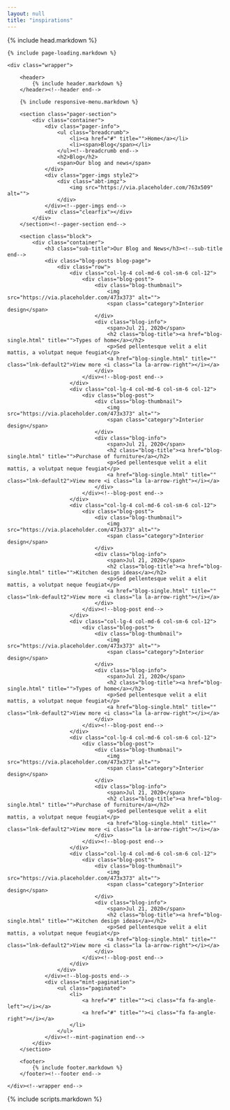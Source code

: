 ```yaml
---
layout: null
title: "inspirations"
---
```

<html lang="en">
{% include head.markdown %}


<body>

	{% include page-loading.markdown %}

	<div class="wrapper">
			
		<header>
			{% include header.markdown %}
		</header><!--header end-->

		{% include responsive-menu.markdown %}

		<section class="pager-section">
			<div class="container">
				<div class="pager-info">
					<ul class="breadcrumb">
						<li><a href="#" title="">Home</a></li>
						<li><span>Blog</span></li>
					</ul><!--breadcrumb end-->
					<h2>Blog</h2>
					<span>Our blog and news</span>
				</div>
				<div class="pger-imgs style2">
					<div class="abt-imgz">
						<img src="https://via.placeholder.com/763x509" alt="">
					</div>
				</div><!--pger-imgs end-->
				<div class="clearfix"></div>
			</div>
		</section><!--pager-section end-->

		<section class="block">
			<div class="container">
				<h3 class="sub-title">Our Blog and News</h3><!--sub-title end-->
				<div class="blog-posts blog-page">
					<div class="row">
						<div class="col-lg-4 col-md-6 col-sm-6 col-12">
							<div class="blog-post">
								<div class="blog-thumbnail">
									<img src="https://via.placeholder.com/473x373" alt="">
									<span class="category">Interior design</span>
								</div>
								<div class="blog-info">
									<span>Jul 21, 2020</span>
									<h2 class="blog-title"><a href="blog-single.html" title="">Types of home</a></h2>
									<p>Sed pellentesque velit a elit mattis, a volutpat neque feugiat</p>
									<a href="blog-single.html" title="" class="lnk-default2">View more <i class="la la-arrow-right"></i></a>
								</div>
							</div><!--blog-post end-->
						</div>
						<div class="col-lg-4 col-md-6 col-sm-6 col-12">
							<div class="blog-post">
								<div class="blog-thumbnail">
									<img src="https://via.placeholder.com/473x373" alt="">
									<span class="category">Interior design</span>
								</div>
								<div class="blog-info">
									<span>Jul 21, 2020</span>
									<h2 class="blog-title"><a href="blog-single.html" title="">Purchase of furniture</a></h2>
									<p>Sed pellentesque velit a elit mattis, a volutpat neque feugiat</p>
									<a href="blog-single.html" title="" class="lnk-default2">View more <i class="la la-arrow-right"></i></a>
								</div>
							</div><!--blog-post end-->
						</div>
						<div class="col-lg-4 col-md-6 col-sm-6 col-12">
							<div class="blog-post">
								<div class="blog-thumbnail">
									<img src="https://via.placeholder.com/473x373" alt="">
									<span class="category">Interior design</span>
								</div>
								<div class="blog-info">
									<span>Jul 21, 2020</span>
									<h2 class="blog-title"><a href="blog-single.html" title="">Kitchen design ideas</a></h2>
									<p>Sed pellentesque velit a elit mattis, a volutpat neque feugiat</p>
									<a href="blog-single.html" title="" class="lnk-default2">View more <i class="la la-arrow-right"></i></a>
								</div>
							</div><!--blog-post end-->
						</div>
						<div class="col-lg-4 col-md-6 col-sm-6 col-12">
							<div class="blog-post">
								<div class="blog-thumbnail">
									<img src="https://via.placeholder.com/473x373" alt="">
									<span class="category">Interior design</span>
								</div>
								<div class="blog-info">
									<span>Jul 21, 2020</span>
									<h2 class="blog-title"><a href="blog-single.html" title="">Types of home</a></h2>
									<p>Sed pellentesque velit a elit mattis, a volutpat neque feugiat</p>
									<a href="blog-single.html" title="" class="lnk-default2">View more <i class="la la-arrow-right"></i></a>
								</div>
							</div><!--blog-post end-->
						</div>
						<div class="col-lg-4 col-md-6 col-sm-6 col-12">
							<div class="blog-post">
								<div class="blog-thumbnail">
									<img src="https://via.placeholder.com/473x373" alt="">
									<span class="category">Interior design</span>
								</div>
								<div class="blog-info">
									<span>Jul 21, 2020</span>
									<h2 class="blog-title"><a href="blog-single.html" title="">Purchase of furniture</a></h2>
									<p>Sed pellentesque velit a elit mattis, a volutpat neque feugiat</p>
									<a href="blog-single.html" title="" class="lnk-default2">View more <i class="la la-arrow-right"></i></a>
								</div>
							</div><!--blog-post end-->
						</div>
						<div class="col-lg-4 col-md-6 col-sm-6 col-12">
							<div class="blog-post">
								<div class="blog-thumbnail">
									<img src="https://via.placeholder.com/473x373" alt="">
									<span class="category">Interior design</span>
								</div>
								<div class="blog-info">
									<span>Jul 21, 2020</span>
									<h2 class="blog-title"><a href="blog-single.html" title="">Kitchen design ideas</a></h2>
									<p>Sed pellentesque velit a elit mattis, a volutpat neque feugiat</p>
									<a href="blog-single.html" title="" class="lnk-default2">View more <i class="la la-arrow-right"></i></a>
								</div>
							</div><!--blog-post end-->
						</div>
					</div>
				</div><!--blog-posts end-->
				<div class="mint-pagination">
					<ul class="paginated">
						<li>
							<a href="#" title=""><i class="fa fa-angle-left"></i></a>
							<a href="#" title=""><i class="fa fa-angle-right"></i></a>
						</li>
					</ul>
				</div><!--mint-pagination end-->
			</div>
		</section>

		<footer>
			{% include footer.markdown %}
		</footer><!--footer end-->

	</div><!--wrapper end-->



{% include scripts.markdown %}


</body>

</html>